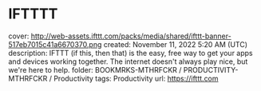 # IFTTTT

cover: http://web-assets.ifttt.com/packs/media/shared/ifttt-banner-517eb7015c41a6670370.png
created: November 11, 2022 5:20 AM (UTC)
description: IFTTT (if this, then that) is the easy, free way to get your apps and devices working together. The internet doesn't always play nice, but we're here to help.
folder: BOOKMRKS-MTHRFCKR / PRODUCTIVITY-MTHRFCKR / Productivity
tags: Productivity
url: https://ifttt.com